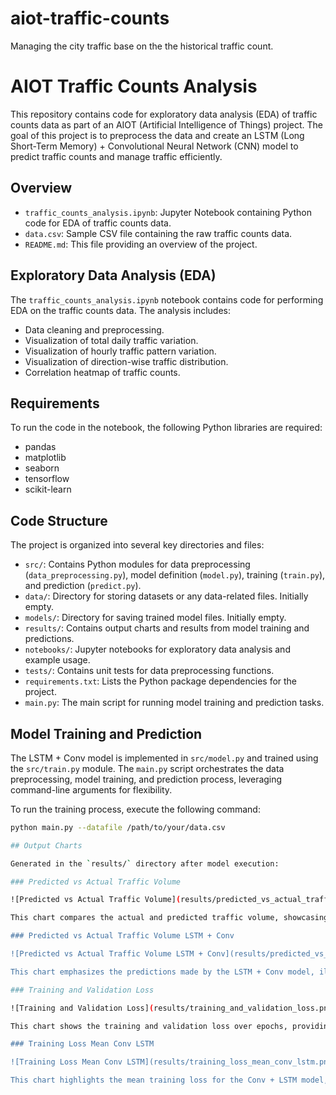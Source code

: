 # aiot-traffic-counts
Managing the city traffic base on the the historical traffic count.

# AIOT Traffic Counts Analysis

This repository contains code for exploratory data analysis (EDA) of traffic counts data as part of an AIOT (Artificial Intelligence of Things) project. The goal of this project is to preprocess the data and create an LSTM (Long Short-Term Memory) + Convolutional Neural Network (CNN) model to predict traffic counts and manage traffic efficiently.

## Overview

- `traffic_counts_analysis.ipynb`: Jupyter Notebook containing Python code for EDA of traffic counts data.
- `data.csv`: Sample CSV file containing the raw traffic counts data.
- `README.md`: This file providing an overview of the project.

## Exploratory Data Analysis (EDA)

The `traffic_counts_analysis.ipynb` notebook contains code for performing EDA on the traffic counts data. The analysis includes:
- Data cleaning and preprocessing.
- Visualization of total daily traffic variation.
- Visualization of hourly traffic pattern variation.
- Visualization of direction-wise traffic distribution.
- Correlation heatmap of traffic counts.

## Requirements

To run the code in the notebook, the following Python libraries are required:
- pandas
- matplotlib
- seaborn
- tensorflow
- scikit-learn


## Code Structure

The project is organized into several key directories and files:

- `src/`: Contains Python modules for data preprocessing (`data_preprocessing.py`), model definition (`model.py`), training (`train.py`), and prediction (`predict.py`).
- `data/`: Directory for storing datasets or any data-related files. Initially empty.
- `models/`: Directory for saving trained model files. Initially empty.
- `results/`: Contains output charts and results from model training and predictions.
- `notebooks/`: Jupyter notebooks for exploratory data analysis and example usage.
- `tests/`: Contains unit tests for data preprocessing functions.
- `requirements.txt`: Lists the Python package dependencies for the project.
- `main.py`: The main script for running model training and prediction tasks.

## Model Training and Prediction

The LSTM + Conv model is implemented in `src/model.py` and trained using the `src/train.py` module. The `main.py` script orchestrates the data preprocessing, model training, and prediction process, leveraging command-line arguments for flexibility.

To run the training process, execute the following command:

```bash
python main.py --datafile /path/to/your/data.csv

## Output Charts

Generated in the `results/` directory after model execution:

### Predicted vs Actual Traffic Volume

![Predicted vs Actual Traffic Volume](results/predicted_vs_actual_traffic_volume.png)

This chart compares the actual and predicted traffic volume, showcasing the model's prediction accuracy.

### Predicted vs Actual Traffic Volume LSTM + Conv

![Predicted vs Actual Traffic Volume LSTM + Conv](results/predicted_vs_actual_traffic_volume_lstm_conv.png)

This chart emphasizes the predictions made by the LSTM + Conv model, illustrating how closely the model's predictions align with the actual traffic volumes.

### Training and Validation Loss

![Training and Validation Loss](results/training_and_validation_loss.png)

This chart shows the training and validation loss over epochs, providing insight into the model's learning process and how well it generalizes to unseen data.

### Training Loss Mean Conv LSTM

![Training Loss Mean Conv LSTM](results/training_loss_mean_conv_lstm.png)

This chart highlights the mean training loss for the Conv + LSTM model, demonstrating the model's performance and convergence over time during the training process.


